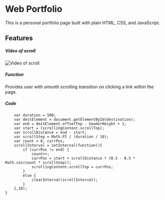 # Web Portfolio
This is a personal portfolio page built with plain HTML, CSS, and JavaScript.

## Features
##### Video of scroll
![Video of scroll](/videos/scroll.gif)
##### Function
Provides user with smooth scrolling transition on clicking a link within the page.
##### Code
```function scrollTransition(destination){
    var duration = 500;
    var destElement = document.getElementById(destination);
    var end = destElement.offsetTop - headerHeight + 1;
    var start = (scrollingContent.scrollTop);
    var scrollDistance = end - start;
    var scrollStep = Math.PI / (duration / 10);
    var count = 0, currPos;
    scrollInterval = setInterval(function(){
        if (currPos != end) {
            count++;
            currPos = start + scrollDistance * (0.5 - 0.5 * Math.cos(count * scrollStep));
            scrollingContent.scrollTop = currPos;
        }
        else { 
            clearInterval(scrollInterval); 
        }
    },10);
}
```
